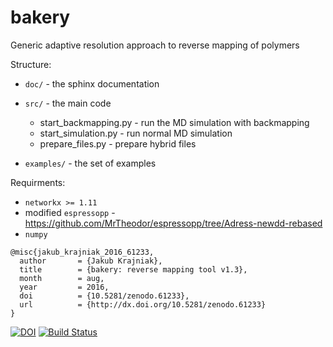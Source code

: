 bakery
===========================

Generic adaptive resolution approach to reverse mapping of polymers

Structure:

 - ``doc/``  - the sphinx documentation
 - ``src/``  - the main code

   - start_backmapping.py - run the MD simulation with backmapping
   - start_simulation.py - run normal MD simulation
   - prepare_files.py - prepare hybrid files

 - ``examples/`` - the set of examples

Requirments:

 - `networkx >= 1.11`
 - modified `espressopp` - https://github.com/MrTheodor/espressopp/tree/Adress-newdd-rebased
 - `numpy`

```
@misc{jakub_krajniak_2016_61233,
  author       = {Jakub Krajniak},
  title        = {bakery: reverse mapping tool v1.3},
  month        = aug,
  year         = 2016,
  doi          = {10.5281/zenodo.61233},
  url          = {http://dx.doi.org/10.5281/zenodo.61233}
}
```

[![DOI](https://zenodo.org/badge/20122/MrTheodor/bakery.svg)](https://zenodo.org/badge/latestdoi/20122/MrTheodor/bakery)
[![Build Status](https://travis-ci.org/MrTheodor/bakery.svg?branch=master)](https://travis-ci.org/MrTheodor/bakery)

